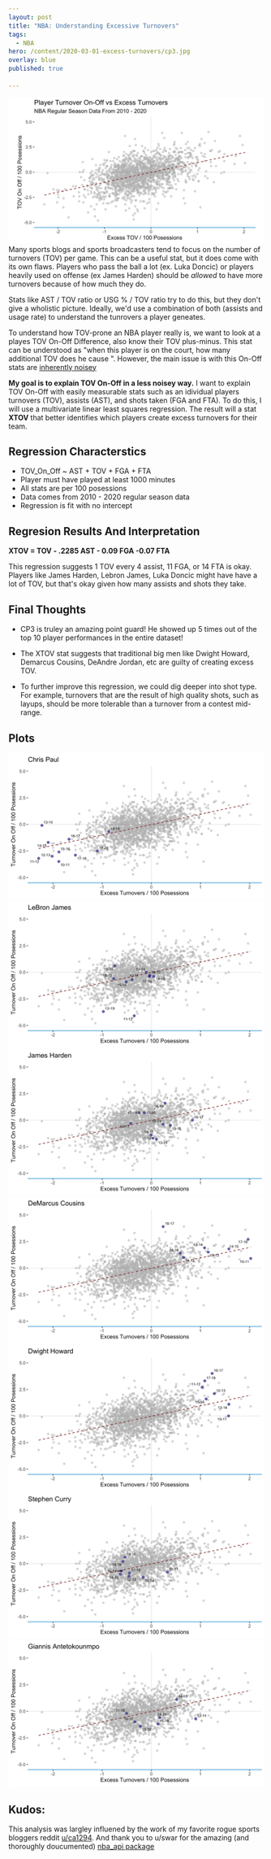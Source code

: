 ```yaml
---
layout: post
title: "NBA: Understanding Excessive Turnovers"
tags:
  - NBA
hero: /content/2020-03-01-excess-turnovers/cp3.jpg
overlay: blue
published: true

---
```

![regression results](/content/2020-03-01-excess-turnovers/regression_results.png) 
Many sports blogs and sports broadcasters tend to focus on the number of turnovers (TOV) per game. This can be a useful stat, but it does come with its own flaws. Players who pass the ball a lot (ex. Luka Doncic) or players heavily used on offense (ex James Harden) should be *allowed* to have more turnovers because of how much they do. 

Stats like AST / TOV ratio or USG % / TOV ratio try to do this, but they don't give a wholistic picture. Ideally, we'd use a combination of both (assists and usage rate) to understand the tunrovers a player geneates. 

To understand how TOV-prone an NBA player really is, we want to look at a playes TOV On-Off Difference, also know their TOV plus-minus. This stat can be understood as "when this player is on the court, how many additional TOV does he cause ". However, the main issue is with this On-Off stats are [inherently noisey](http://www.basketballinsiders.com/the-virtues-of-plus-minus-statistics/)

**My goal is to explain TOV On-Off in a less noisey way.** I want to explain TOV On-Off with easily measurable stats such as an idividual players turnovers (TOV), assists (AST), and shots taken (FGA and FTA). To do this, I will use a multivariate linear least squares regression. The result will a stat **XTOV** that better identifies which players create excess turnovers for their team. 

## Regression Characterstics

* TOV_On_Off ~ AST + TOV + FGA + FTA
* Player must have played at least 1000 minutes
* All stats are per 100 posessions 
* Data comes from 2010 - 2020 regular season data
* Regression is fit with no intercept

## Regresion Results And Interpretation

**XTOV = TOV - .2285 AST - 0.09 FGA -0.07 FTA**

This regression suggests 1 TOV every 4 assist, 11 FGA, or 14 FTA is okay. Players like James Harden, Lebron James, Luka Doncic might have have a lot of TOV, but that's okay given how many assists and shots they take.

## Final Thoughts

* CP3 is truley an amazing point guard! He showed up 5 times out of the top 10 player performances in the entire dataset!

* The XTOV stat suggests that traditional big men like Dwight Howard, Demarcus Cousins, DeAndre Jordan, etc are guilty of creating excess TOV.

* To further improve this regression, we could dig deeper into shot type. For example, turnovers that are the result of high quality shots, such as layups, should be more tolerable than a turnover from a contest mid-range.

## Plots
![Chris Paul](/content/2020-03-01-excess-turnovers/Chris_Paul.png) 
![LeBron_James](/content/2020-03-01-excess-turnovers/LeBron_James.png) 
![James_Harden](/content/2020-03-01-excess-turnovers/James_Harden.png) 
![DeMarcus_Cousins](/content/2020-03-01-excess-turnovers/DeMarcus_Cousins.png) 
![Dwight_Howard](/content/2020-03-01-excess-turnovers/Dwight_Howard.png) 
![Stephen_Curry](/content/2020-03-01-excess-turnovers/Stephen_Curry.png) 
![Giannis_Antetokounmpo](/content/2020-03-01-excess-turnovers/Giannis_Antetokounmpo.png) 
## Kudos:
This analysis was largley influened by the work of my favorite rogue sports bloggers reddit [u/ca1294](https://www.reddit.com/user/ca1294). And thank you to u/swar for the amazing (and thoroughly doucumented) [nba_api package](https://github.com/swar/nba_api)





